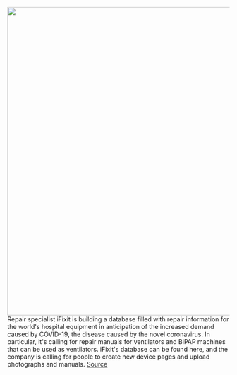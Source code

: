 <img src='https://cdn.vox-cdn.com/thumbor/kwet9JXgU2sPYgcMHKb2iY9DU54=/0x0:1600x900/1200x800/filters:focal(672x322:928x578)/cdn.vox-cdn.com/uploads/chorus_image/image/66530288/med_device1.0.jpg' width='700px' /><br/>
Repair specialist iFixit is building a database filled with repair information for the world's hospital equipment in anticipation of the increased demand caused by COVID-19, the disease caused by the novel coronavirus. In particular, it's calling for repair manuals for ventilators and BiPAP machines that can be used as ventilators. iFixit's database can be found here, and the company is calling for people to create new device pages and upload photographs and manuals.
<a href='https://www.theverge.com/2020/3/20/21187981/ifixit-medical-device-repair-database-guides-ventilators-coronavirus-covid-19'> Source <a/>
